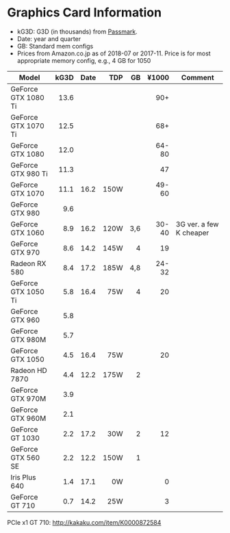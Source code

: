 Graphics Card Information
=========================

- kG3D: G3D (in thousands) from [Passmark].
- Date: year and quarter
- GB: Standard mem configs
- Prices from Amazon.co.jp as of 2018-07 or 2017-11.
  Price is for most appropriate memory config, e.g., 4 GB for 1050

| Model                 | kG3D | Date | TDP  |  GB | ¥1000 | Comment
|-----------------------|-----:|------|-----:|----:|------:|-------------------
| GeForce GTX 1080 Ti   | 13.6 |      |      |     |   90+ |
| GeForce GTX 1070 Ti   | 12.5 |      |      |     |   68+ |
| GeForce GTX 1080      | 12.0 |      |      |     | 64-80 |
| GeForce GTX 980  Ti   | 11.3 |      |      |     |   47  |
| GeForce GTX 1070      | 11.1 | 16.2 | 150W |     | 49-60 |
| GeForce GTX 980       |  9.6 |      |      |     |       |
| GeForce GTX 1060      |  8.9 | 16.2 | 120W | 3,6 | 30-40 | 3G ver. a few K cheaper
| GeForce GTX 970       |  8.6 | 14.2 | 145W |   4 |    19 |
| Radeon RX 580         |  8.4 | 17.2 | 185W | 4,8 | 24-32 |
| GeForce GTX 1050 Ti   |  5.8 | 16.4 |  75W |   4 |    20 |
| GeForce GTX 960       |  5.8 |      |      |     |       |
| GeForce GTX 980M      |  5.7 |      |      |     |       |
| GeForce GTX 1050      |  4.5 | 16.4 |  75W |     |    20 |
| Radeon HD 7870        |  4.4 | 12.2 | 175W |   2 |       |
| GeForce GTX 970M      |  3.9 |      |      |     |       |
| GeForce GTX 960M      |  2.1 |      |      |     |       |
| GeForce GT  1030      |  2.2 | 17.2 |  30W |   2 |    12 |
| GeForce GTX 560 SE    |  2.2 | 12.2 | 150W |   1 |       |
| Iris Plus 640         |  1.4 | 17.1 |   0W |     |     0 |
| GeForce GT   710      |  0.7 | 14.2 |  25W |     |     3 |


PCIe x1 GT 710: <http://kakaku.com/item/K0000872584>



[Passmark]: https://www.videocardbenchmark.net/gpu_list.php
